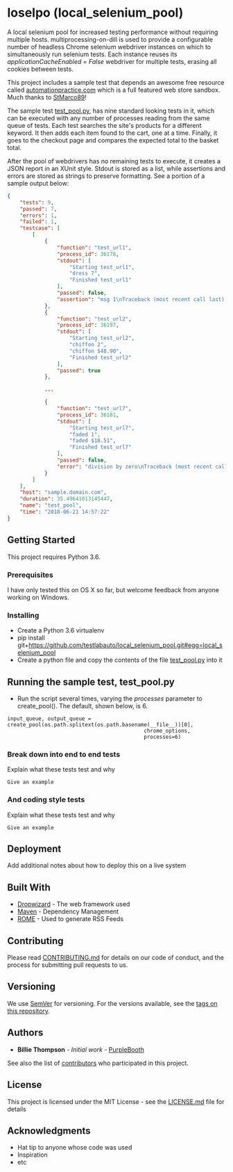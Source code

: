 # loselpo (local_selenium_pool)

A local selenium pool for increased testing performance without requiring multiple hosts.    multiprocessing-on-dill is used to provide a configurable number of headless Chrome selenium webdriver instances on which to simultaneously run selenium tests.   Each instance reuses its _applicationCacheEnabled = False_ webdriver for multiple tests, erasing all cookies between tests.

This project includes a sample test that depends an awesome free resource called [automationpractice.com](http://automationpractice.com/index.php) which is a full featured web store sandbox.  Much thanks to [StMarco89](https://github.com/StMarco89/automationpractice.com)!  

The sample test [test_pool.py](https://github.com/testlabauto/local_selenium_pool/blob/master/test_pool.py), has nine standard looking tests in it, which can be executed with any number of processes reading from the same queue of tests.  Each test searches the site's products for a different keyword.  It then adds each item found to the cart, one at a time.  Finally, it goes to the checkout page and compares the expected total to the basket total.

After the pool of webdrivers has no remaining tests to execute, it creates a JSON report in an XUnit style.  Stdout is stored as a list, while assertions and errors are stored as strings to preserve formatting.   See a portion of a sample output below:
```json
{
    "tests": 9,
    "passed": 7,
    "errors": 1,
    "failed": 1,
    "testcase": [
        [
            {
                "function": "test_url1",
                "process_id": 36178,
                "stdout": [
                    "Starting test_url1",
                    "dress 7",
                    "Finished test_url1"
                ],
                "passed": false,
                "assertion": "msg 1\nTraceback (most recent call last):\n  File \"/Users/cmead/local_selenium_pool/loselpo/selenium_worker.py\", line 58, in execute_job\n    output_queue=self.stdout_queue)\n  File \"/Users/cmead/local_selenium_pool/loselpo/decorator.py\", line 18, in decorated_function\n    f(*y, **z)\n  File \"/Users/cmead/local_selenium_pool/test_pool.py\", line 84, in test_url1\n    assert n == 6, \"msg 1\" # wrong on purpose\nAssertionError: msg 1\n"
            },
            {
                "function": "test_url2",
                "process_id": 36197,
                "stdout": [
                    "Starting test_url2",
                    "chiffon 2",
                    "chiffon $48.90",
                    "Finished test_url2"
                ],
                "passed": true
            },

            ...

            {
                "function": "test_url7",
                "process_id": 36181,
                "stdout": [
                    "Starting test_url7",
                    "faded 1",
                    "faded $18.51",
                    "Finished test_url7"
                ],
                "passed": false,
                "error": "division by zero\nTraceback (most recent call last):\n  File \"/Users/cmead/local_selenium_pool/loselpo/selenium_worker.py\", line 58, in execute_job\n    output_queue=self.stdout_queue)\n  File \"/Users/cmead/local_selenium_pool/loselpo/decorator.py\", line 18, in decorated_function\n    f(*y, **z)\n  File \"/Users/cmead/local_selenium_pool/test_pool.py\", line 154, in test_url7\n    print(1/0)\nZeroDivisionError: division by zero\n"
            }
        ]
    ],
    "host": "sample.domain.com",
    "duration": 35.49641013145447,
    "name": "test_pool",
    "time": "2018-06-21 14:57:22"
}
```

## Getting Started

This project requires Python 3.6.  

### Prerequisites

I have only tested this on OS X so far, but welcome feedback from anyone working on Windows.

### Installing

* Create a Python 3.6 virtualenv
* pip install git+https://github.com/testlabauto/local_selenium_pool.git#egg=local_selenium_pool
* Create a python file and copy the contents of the file  [test_pool.py](https://github.com/testlabauto/local_selenium_pool/blob/master/test_pool.py) into it


## Running the sample test, test_pool.py
* Run the script several times, varying the _processes_ parameter to create_pool().  The default, shown below, is 6.

```
input_queue, output_queue = create_pool(os.path.splitext(os.path.basename(__file__))[0],
                                            chrome_options,
                                            processes=6)
```

### Break down into end to end tests

Explain what these tests test and why

```
Give an example
```

### And coding style tests

Explain what these tests test and why

```
Give an example
```

## Deployment

Add additional notes about how to deploy this on a live system

## Built With

* [Dropwizard](http://www.dropwizard.io/1.0.2/docs/) - The web framework used
* [Maven](https://maven.apache.org/) - Dependency Management
* [ROME](https://rometools.github.io/rome/) - Used to generate RSS Feeds

## Contributing

Please read [CONTRIBUTING.md](https://gist.github.com/PurpleBooth/b24679402957c63ec426) for details on our code of conduct, and the process for submitting pull requests to us.

## Versioning

We use [SemVer](http://semver.org/) for versioning. For the versions available, see the [tags on this repository](https://github.com/your/project/tags). 

## Authors

* **Billie Thompson** - *Initial work* - [PurpleBooth](https://github.com/PurpleBooth)

See also the list of [contributors](https://github.com/your/project/contributors) who participated in this project.

## License

This project is licensed under the MIT License - see the [LICENSE.md](LICENSE.md) file for details

## Acknowledgments

* Hat tip to anyone whose code was used
* Inspiration
* etc
